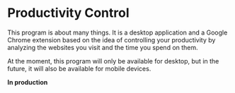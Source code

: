 # Productivity Control
This program is about many things. It is a desktop application and a Google Chrome extension based on the idea of controlling your productivity by analyzing the websites you visit and the time you spend on them.

At the moment, this program will only be available for desktop, but in the future, it will also be available for mobile devices.

**In production**
